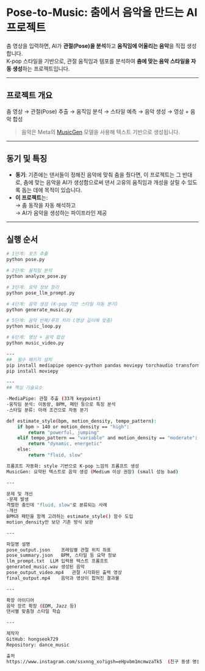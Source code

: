 #  Pose-to-Music: 춤에서 음악을 만드는 AI 프로젝트

춤 영상을 입력하면, AI가 **관절(Pose)을 분석**하고 **움직임에 어울리는 음악**을 직접 생성합니다.  
K-pop 스타일을 기반으로, 관절 움직임과 템포를 분석하여 **춤에 맞는 음악 스타일을 자동 생성**하는 프로젝트입니다.

---

##  프로젝트 개요

춤 영상 → 관절(Pose) 추출 → 움직임 분석 → 스타일 예측 → 음악 생성 → 영상 + 음악 합성


> 음악은 Meta의 [MusicGen](https://huggingface.co/facebook/musicgen-medium) 모델을 사용해 텍스트 기반으로 생성됩니다.

---

## 동기 및 특징

- **동기**: 기존에는 댄서들이 정해진 음악에 맞춰 춤을 췄다면, 이 프로젝트는 그 반대로, 춤에 맞는 음악을 AI가 생성함으로써 댄서 고유의 움직임과 개성을 살릴 수 있도록 돕는 데에 목적이 있습니다.
- **이 프로젝트**는:  
  → 춤 동작을 자동 해석하고  
  → AI가 음악을 생성하는 파이프라인 제공

---

##  실행 순서

```bash
# 1단계: 포즈 추출
python pose.py

# 2단계: 움직임 분석
python analyze_pose.py

# 3단계: 요약 정보 정리
python pose_llm_prompt.py

# 4단계: 음악 생성 (K-pop 기반 스타일 자동 분기)
python generate_music.py

# 5단계: 음악 반복/루프 처리 (영상 길이에 맞춤)
python music_loop.py

# 6단계: 영상 + 음악 합성
python music_video.py

---
##  필수 패키지 설치 
pip install mediapipe opencv-python pandas moviepy torchaudio transformers
pip install moviepy

---
## 핵심 기술요소

-MediaPipe: 관절 추출 (33개 keypoint)
-움직임 분석: 이동량, BPM, 패턴 등으로 특징 분석
-스타일 분류: 아래 조건으로 자동 분기

def estimate_style(bpm, motion_density, tempo_pattern):
    if bpm > 140 or motion_density == "high":
        return "powerful, jumping"
    elif tempo_pattern == "variable" and motion_density == "moderate":
        return "dynamic, energetic"
    else:
        return "fluid, slow"

프롬프트 자동화: style 기반으로 K-pop 느낌의 프롬프트 생성
MusicGen: 요약된 텍스트로 음악 생성 (Medium 이상 권장) (small 성능 bad)

---

문제 및 개선
-문제 발생
격렬한 춤인데 "fluid, slow"로 분류되는 사례
-개선
BPM과 패턴을 함께 고려하는 estimate_style() 함수 도입
motion_density만 보던 기존 방식 보완

---

파일명	설명
pose_output.json	프레임별 관절 위치 좌표
pose_summary.json	BPM, 스타일 등 요약 정보
llm_prompt.txt	LLM 입력용 텍스트 프롬프트
generated_music.wav	생성된 음악
pose_output_video.mp4	관절 시각화된 출력 영상
final_output.mp4	음악과 영상이 합쳐진 결과물

---

확장 아이디어
음악 장르 확장 (EDM, Jazz 등)
댄서별 맞춤형 스타일 학습

---

제작자
GitHub: hongseok729
Repository: dance_music

출처
https://www.instagram.com/ssxnng_xo?igsh=eHpvbm1mcmwzaTk5  (친구 동생 영상 지원)
  
